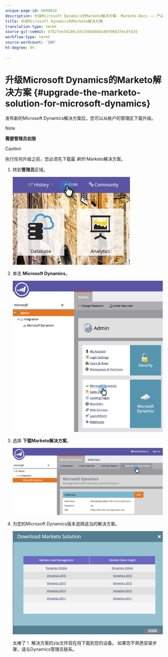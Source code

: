 ```yaml
---
unique-page-id: 6849029
description: 升级Microsoft Dynamics的Marketo解决方案- Marketo Docs —— 产品文档
title: 升级Microsoft Dynamics的Marketo解决方案
translation-type: tm+mt
source-git-commit: 47b2fee7d146c3dc558d4bbb10070683f4cdfd3d
workflow-type: tm+mt
source-wordcount: '109'
ht-degree: 0%

---
```



# 升级Microsoft Dynamics的Marketo解决方案 {#upgrade-the-marketo-solution-for-microsoft-dynamics}

发布新的Microsoft Dynamics解决方案后，您可以从帐户的管理区下载升级。

>[!NOTE]
>
>**需要管理员权限**

>[!CAUTION]
>
>执行任何升级之前，您必须先下载最 *新的* Marketo解决方案。

1. 转到**管理员**区域。

   ![](assets/admin.png)

1. 单击 **Microsoft Dynamics**。

   ![](assets/image2015-3-16-10-3a51-3a25.png)

1. 选择 **下载Marketo解决方案**。

   ![](assets/image2015-3-16-10-3a52-3a1.png)

1. 为您的Microsoft Dynamics版本选择适当的解决方案。

   ![](assets/msd-online.png)

   太棒了！ 解决方案的zip文件现在将下载到您的设备。 如果您不熟悉安装步骤，请与Dynamics管理员联系。

